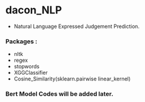 # dacon_NLP

- Natural Language Expressed Judgement Prediction.

### Packages :
- nltk
- regex
- stopwords
- XGGClassifier
- Cosine_Similarity(sklearn.pairwise linear_kernel)

### Bert Model Codes will be added later.
